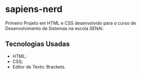# sapiens-nerd

Primeiro Projeto em HTML e CSS desenvolvido para o curso de Desenvolvimento de Sistemas na escola SENAI.

## Tecnologias Usadas
- HTML;
- CSS;
- Editor de Texto: Brackets.

